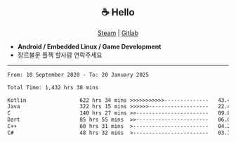 <h2 align="center"> ☕ Hello </h2>

<p align="center">
  <a href="https://steamcommunity.com/id/Niforances/">Steam</a> |
  <a href="https://gitlab.com/niforances">Gitlab</a>
</p>

 - **Android / Embedded Linux / Game Development**
 - 장르불문 플젝 할사람 연락주세요

------

<!--START_SECTION:waka-->

```txt
From: 10 September 2020 - To: 20 January 2025

Total Time: 1,432 hrs 38 mins

Kotlin                 622 hrs 34 mins >>>>>>>>>>>--------------   43.46 %
Java                   322 hrs 15 mins >>>>>>-------------------   22.49 %
C                      140 hrs 27 mins >>-----------------------   09.80 %
Dart                   85 hrs 55 mins  >>-----------------------   06.00 %
C++                    60 hrs 31 mins  >------------------------   04.22 %
C#                     48 hrs 32 mins  >------------------------   03.39 %
```

<!--END_SECTION:waka-->
